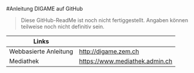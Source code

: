 #Anleitung DIGAME
auf GitHub

> Diese GitHub-ReadMe ist noch nicht fertiggestellt. Angaben können teilweise noch nicht definitiv sein. 

| Links |  |
| ------ | ----------- |
| Webbasierte Anleitung | http://digame.zem.ch |
| Mediathek | https://www.mediathek.admin.ch |

